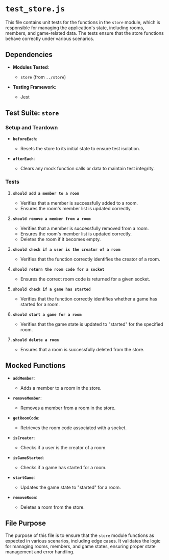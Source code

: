 # `test_store.js` 

This file contains unit tests for the functions in the `store` module, which is responsible for managing the application's state, including rooms, members, and game-related data. The tests ensure that the store functions behave correctly under various scenarios.

## Dependencies

- **Modules Tested**:
    - `store` (from `../store`)

- **Testing Framework**:
    - Jest

## Test Suite: `store`

### Setup and Teardown

- **`beforeEach`**:
    - Resets the store to its initial state to ensure test isolation.

- **`afterEach`**:
    - Clears any mock function calls or data to maintain test integrity.

### Tests

1. **`should add a member to a room`**
    - Verifies that a member is successfully added to a room.
    - Ensures the room's member list is updated correctly.

2. **`should remove a member from a room`**
    - Verifies that a member is successfully removed from a room.
    - Ensures the room's member list is updated correctly.
    - Deletes the room if it becomes empty.

3. **`should check if a user is the creator of a room`**
    - Verifies that the function correctly identifies the creator of a room.

4. **`should return the room code for a socket`**
    - Ensures the correct room code is returned for a given socket.

5. **`should check if a game has started`**
    - Verifies that the function correctly identifies whether a game has started for a room.

6. **`should start a game for a room`**
    - Verifies that the game state is updated to "started" for the specified room.

7. **`should delete a room`**
    - Ensures that a room is successfully deleted from the store.

## Mocked Functions

- **`addMember`**:
    - Adds a member to a room in the store.

- **`removeMember`**:
    - Removes a member from a room in the store.

- **`getRoomCode`**:
    - Retrieves the room code associated with a socket.

- **`isCreator`**:
    - Checks if a user is the creator of a room.

- **`isGameStarted`**:
    - Checks if a game has started for a room.

- **`startGame`**:
    - Updates the game state to "started" for a room.

- **`removeRoom`**:
    - Deletes a room from the store.

## File Purpose

The purpose of this file is to ensure that the `store` module functions as expected in various scenarios, including edge cases. It validates the logic for managing rooms, members, and game states, ensuring proper state management and error handling.